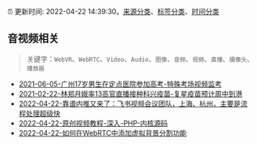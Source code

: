 :alarm_clock: 更新时间: 2022-04-22 14:39:30。[来源分类](../README.md)、[标签分类](../TAGS.md)、[时间分类](../TIMELINE.md)

## 音视频相关


> 关键字：`WebVR`、`WebRTC`、`Video`、`Audio`、`图像`、`音频`、`视频`、`直播`、`摄像头`、`播放器`



- [2021-06-05-广州17岁男生在定点医院参加高考-特殊考场视频监考](https://m.caixin.com/m/2021-06-05/101723418.html) 
- [2021-02-22-林郑月娥率13高官直播接种科兴疫苗-复星疫苗预计周中到港](https://m.caixin.com/m/2021-02-22/101665724.html) 
- [2022-04-22-靠谱内推又来了：飞书视频会议团队，上海、杭州，主要是流程处理超级快](https://www.v2ex.com/t/848638) 
- [2022-04-22-原创视频教程-深入-PHP-内核源码](https://www.v2ex.com/t/848633) 
- [2022-04-22-如何在WebRTC中添加虚拟背景分割功能](https://toutiao.io/k/o32qycm) 
